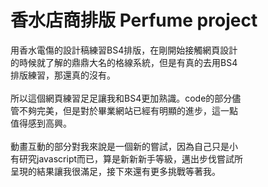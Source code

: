 # 香水店商排版 Perfume project
 用香水電傷的設計稿練習BS4排版，在剛開始接觸網頁設計<br>的時候就了解的鼎鼎大名的格線系統，但是有真的去用BS4<br>排版練習，那還真的沒有。<br><br>所以這個網頁練習足足讓我和BS4更加熟識。code的部分儘<br>管不夠完美，但是對於畢業網站已經有明顯的進步，這一點<br>值得感到高興。<br><br>
動畫互動的部分對我來說是一個新的嘗試，因為自己只是小<br>有研究javascript而已，算是新新新手等級，邁出步伐嘗試所<br>呈現的結果讓我很滿足，接下來還有更多挑戰等著我。
